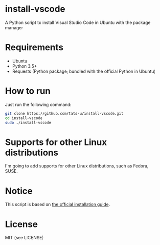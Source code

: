 # install-vscode
A Python script to install Visual Studio Code in Ubuntu with the package manager

# Requirements
- Ubuntu
- Python 3.5+
- Requests (Python package; bundled with the official Python in Ubuntu)

# How to run
Just run the following command:

```bash
git clone https://github.com/tats-u/install-vscode.git
cd install-vscode
sudo ./install-vscode
```

# Supports for other Linux distributions
I'm going to add supports for other Linux distributions, such as Fedora, SUSE.

# Notice
This script is based on [the official installation guide](https://code.visualstudio.com/docs/setup/linux).

# License
MIT (see LICENSE)